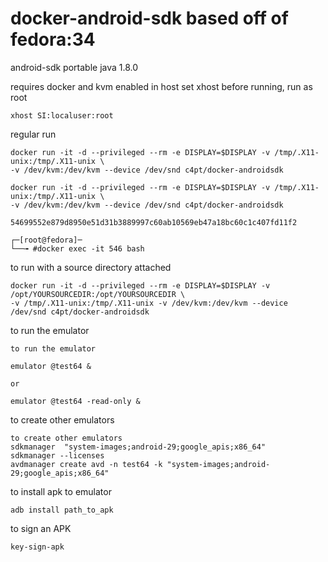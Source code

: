 # docker-android-sdk based off of fedora:34
android-sdk portable
java 1.8.0

requires docker and kvm enabled in host
set xhost before running, run as root
```
xhost SI:localuser:root
```
regular run
```
docker run -it -d --privileged --rm -e DISPLAY=$DISPLAY -v /tmp/.X11-unix:/tmp/.X11-unix \
-v /dev/kvm:/dev/kvm --device /dev/snd c4pt/docker-androidsdk
```
```
docker run -it -d --privileged --rm -e DISPLAY=$DISPLAY -v /tmp/.X11-unix:/tmp/.X11-unix \
-v /dev/kvm:/dev/kvm --device /dev/snd c4pt/docker-androidsdk

54699552e879d8950e51d31b3889997c60ab10569eb47a18bc60c1c407fd11f2

┌─[root@fedora]─
└──╼ #docker exec -it 546 bash
```

to run with a source directory attached

```
docker run -it -d --privileged --rm -e DISPLAY=$DISPLAY -v /opt/YOURSOURCEDIR:/opt/YOURSOURCEDIR \
-v /tmp/.X11-unix:/tmp/.X11-unix -v /dev/kvm:/dev/kvm --device /dev/snd c4pt/docker-androidsdk
```

to run the emulator
```
to run the emulator

emulator @test64 &

or

emulator @test64 -read-only &
```
to create other emulators
```
to create other emulators
sdkmanager  "system-images;android-29;google_apis;x86_64"
sdkmanager --licenses
avdmanager create avd -n test64 -k "system-images;android-29;google_apis;x86_64"
```
to install apk to emulator
```
adb install path_to_apk
```

to sign an APK
```
key-sign-apk 
```
